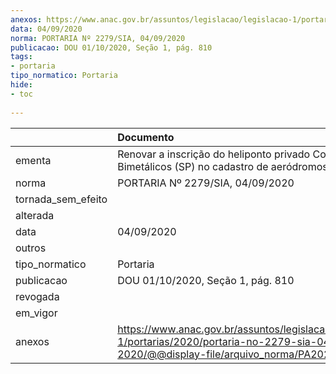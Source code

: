 ```yaml
---
anexos: https://www.anac.gov.br/assuntos/legislacao/legislacao-1/portarias/2020/portaria-no-2279-sia-04-09-2020/@@display-file/arquivo_norma/PA2020-2279.pdf
data: 04/09/2020
norma: PORTARIA Nº 2279/SIA, 04/09/2020
publicacao: DOU 01/10/2020, Seção 1, pág. 810
tags:
- portaria
tipo_normatico: Portaria
hide: 
- toc 
 
---
```


|                    | Documento                                                                                                                                            |
|:-------------------|:-----------------------------------------------------------------------------------------------------------------------------------------------------|
| ementa             | Renovar a inscrição do heliponto privado Coppersteel Bimetálicos (SP) no cadastro de aeródromos.                                                     |
| norma              | PORTARIA Nº 2279/SIA, 04/09/2020                                                                                                                     |
| tornada_sem_efeito |                                                                                                                                                      |
| alterada           |                                                                                                                                                      |
| data               | 04/09/2020                                                                                                                                           |
| outros             |                                                                                                                                                      |
| tipo_normatico     | Portaria                                                                                                                                             |
| publicacao         | DOU 01/10/2020, Seção 1, pág. 810                                                                                                                    |
| revogada           |                                                                                                                                                      |
| em_vigor           |                                                                                                                                                      |
| anexos             | https://www.anac.gov.br/assuntos/legislacao/legislacao-1/portarias/2020/portaria-no-2279-sia-04-09-2020/@@display-file/arquivo_norma/PA2020-2279.pdf |